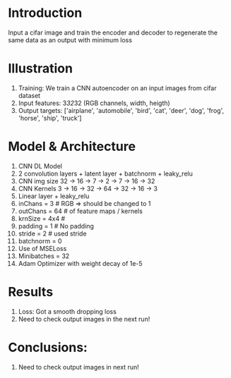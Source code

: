 # Introduction
Input a cifar image and train the encoder and decoder to regenerate the same data as an output with minimum loss

# Illustration
1) Training: We train a CNN autoencoder on an input images from cifar dataset 
2) Input features: 3*32*32 (RGB channels, width, heigth)
3) Output targets: ['airplane', 'automobile', 'bird', 'cat', 'deer', 'dog', 'frog', 'horse', 'ship', 'truck']

# Model & Architecture
1) CNN DL Model
2) 2 convolution layers + latent layer + batchnorm + leaky_relu
3) CNN img size 32 -> 16 ->  7 -> 2  -> 7  -> 16 -> 32
4) CNN Kernels  3  -> 16 -> 32 -> 64 -> 32 -> 16 -> 3 
5) Linear layer + leaky_relu
6) inChans  = 3 # RGB => should be changed to 1
7) outChans = 64 # of feature maps / kernels
8) krnSize  = 4x4 #
9) padding  = 1 # No padding
10) stride   = 2 # used stride
11) batchnorm = 0
12) Use of MSELoss
13) Minibatches = 32
14) Adam Optimizer with weight decay of 1e-5

# Results
1) Loss: Got a smooth dropping loss
2) Need to check output images in the next run!

# Conclusions:
1) Need to check output images in next run!
